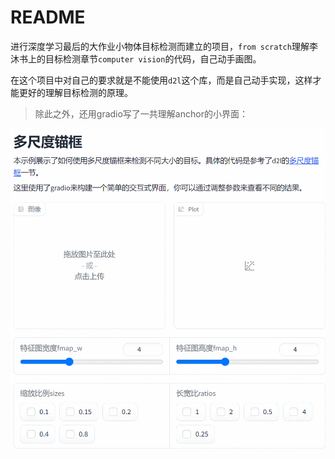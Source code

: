 # README

进行深度学习最后的大作业小物体目标检测而建立的项目，`from scratch`理解李沐书上的目标检测章节`computer vision`的代码，自己动手画图。

在这个项目中对自己的要求就是不能使用`d2l`这个库，而是自己动手实现，这样才能更好的理解目标检测的原理。

> 除此之外，还用gradio写了一共理解anchor的小界面：

![multi](README.assets/multi_anchor.gif)